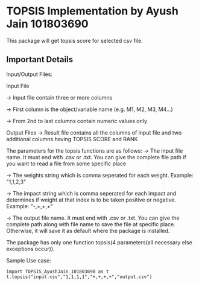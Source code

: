 # TOPSIS Implementation by Ayush Jain 101803690	
This package will get topsis score for selected csv file.

## Important Details
Input/Output Files:

Input File

-> Input file contain three or more columns

-> First column is the object/variable name (e.g. M1, M2, M3, M4...)

-> From 2nd to last columns contain numeric values only

Output Files
-> Result file contains all the columns of input file and two additional columns having TOPSIS SCORE and RANK

The parameters for the topsis functions are as follows:
-> The input file name. It must end with .csv or .txt. You can give the complete file path if you want to read a file from some specific place

-> The weights string which is comma seperated for each weight.
   Example: "1,1,2,3"

-> The impact string which is comma seperated for each impact and determines if weight at that index is to be taken positive or negative.
   Example: "-,+,+,+"

-> The output file name. It must end with .csv or .txt. You can give the complete path along with file name to save the file at specific place. Otherwise, it will save it as default where the package is installed.

The package has only one function topsis(4 parameters(all necessary else exceptions occur)). 

Sample Use case:

```
import TOPSIS_AyushJain_101803690 as t
t.topsis("input.csv","1,1,1,1","+,+,+,+","output.csv")